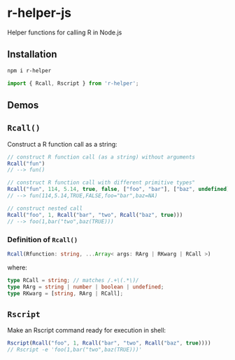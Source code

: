 # r-helper-js

Helper functions for calling R in Node.js

## Installation

```bash
npm i r-helper
```

```typescript
import { Rcall, Rscript } from 'r-helper';
```

## Demos

## `Rcall()`

Construct a R function call as a string:

```javascript
// construct R function call (as a string) without arguments
Rcall("fun")
// --> fun()

// construct R function call with different primitive types"
Rcall("fun", 114, 5.14, true, false, ["foo", "bar"], ["baz", undefined])
// --> fun(114,5.14,TRUE,FALSE,foo="bar",baz=NA)

// construct nested call
Rcall("foo", 1, Rcall("bar", "two", Rcall("baz", true)))
// --> foo(1,bar("two",baz(TRUE)))
```

### Definition of `Rcall()`

```typescript
Rcall(Rfunction: string, ...Array< args: RArg | RKwarg | RCall >)
```

where:

```typescript
type RCall = string; // matches /.+\(.*\)/
type RArg = string | number | boolean | undefined;
type RKwarg = [string, RArg | RCall];
```

## `Rscript`

Make an Rscript command ready for execution in shell:

```typescript
Rscript(Rcall("foo", 1, Rcall("bar", "two", Rcall("baz", true))))
// Rscript -e 'foo(1,bar("two",baz(TRUE)))'
```
